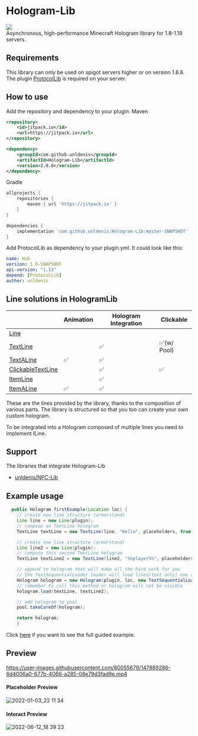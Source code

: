 # Hologram-Lib
[![](https://jitpack.io/v/unldenis/Hologram-Lib.svg)](https://jitpack.io/#unldenis/Hologram-Lib) <br>
Asynchronous, high-performance Minecraft Hologram library for 1.8-1.19 servers.
## Requirements
This library can only be used on spigot servers higher or on version 1.8.8. The plugin <a href="https://www.spigotmc.org/resources/protocollib.1997/">ProtocolLib</a> is required on your server.
## How to use
Add the repository and dependency to your plugin:
Maven
```xml
<repository>
    <id>jitpack.io</id>
    <url>https://jitpack.io</url>
</repository>

<dependency>
    <groupId>com.github.unldenis</groupId>
    <artifactId>Hologram-Lib</artifactId>
    <version>2.0.0</version>
</dependency>
```
Gradle
```gradle
allprojects {
    repositories {
        maven { url 'https://jitpack.io' }
    }
}

dependencies {
    implementation 'com.github.unldenis:Hologram-Lib:master-SNAPSHOT'
}
```
Add ProtocolLib as dependency to your plugin.yml. It could look like this:
```yml
name: Hub
version: 1.0-SNAPSHOT
api-version: "1.13"
depend: [ProtocolLib]
author: unldenis
```
## Line solutions in HologramLib
|                       	| Animation 	| Hologram Integration 	| Clickable  	|
|-----------------------	|-----------	|----------------------	|------------	|
| [Line]()              	|           	|                      	|            	|
| [TextLine]()          	|           	| ✅                    	| ✅(w/ Pool) 	|
| [TextALine]()         	| ✅         	| ✅                    	|            	|
| [ClickableTextLine]() 	|           	| ✅                    	| ✅          	|
| [ItemLine]()          	|           	| ✅                    	|            	|
| [ItemALine]()         	| ✅         	| ✅                    	|            	|

These are the lines provided by the library, thanks to the composition of various parts. The library is structured so that you too can create your own custom hologram. 

To be integrated into a Hologram composed of multiple lines you need to implement ILine.
## Support
The libraries that integrate Hologram-Lib
- <a href="https://github.com/unldenis/NPC-Lib/tree/hologramlib-integration">unldenis/NPC-Lib</a>
## Example usage
```java
  public Hologram firstExample(Location loc) {
    // create new line structure (armorstand)
    Line line = new Line(plugin);
    // compose an TextLine hologram
    TextLine textLine = new TextLine(line, "Hello", placeholders, true);

    // create new line structure (armorstand)
    Line line2 = new Line(plugin);
    // compose this second TextLine hologram
    TextLine textLine2 = new TextLine(line2, "%%player%%", placeholders, true);

    // append to hologram that will make all the hard work for you
    // the TextSequentialLoader loader will load lines(text only) one after the other. It is an experimental function.
    Hologram hologram = new Hologram(plugin, loc, new TextSequentialLoader());
    // remember to call this method or hologram will not be visible
    hologram.load(textLine, textLine2);

    // add hologram to pool
    pool.takeCareOf(hologram);

    return hologram;
    }
```
Click [here](https://github.com/unldenis/Hologram-Lib/blob/master/src/test/java/com/github/unldenis/hologram/test/HologramLibExample.java) if you want to see the full guided example.
## Preview
https://user-images.githubusercontent.com/80055679/147889286-6d4006a0-677b-4066-a285-08e79d3fad9e.mp4
#### Placeholder Preview
![2022-01-03_22 11 34](https://user-images.githubusercontent.com/80055679/147980899-fa7b8172-b0d8-4ab6-9eab-d33e9323fb63.png)
#### Interact Preview
![2022-06-12_18 39 23](https://user-images.githubusercontent.com/80055679/173243893-0f5568d4-c667-4311-b5ab-35d19ccc18e4.png)
